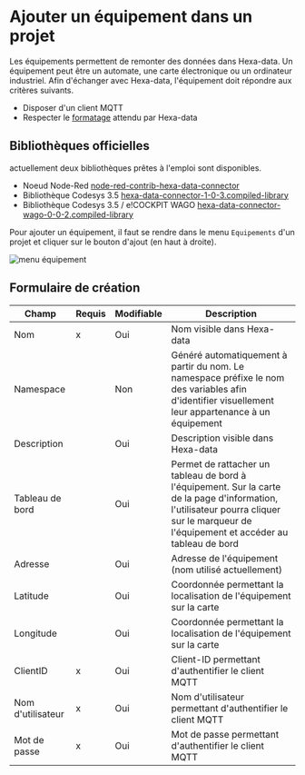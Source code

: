 # Ajouter un équipement dans un projet

Les équipements permettent de remonter des données dans Hexa-data. Un équipement peut être un automate, une carte électronique ou un ordinateur industriel. Afin d'échanger avec Hexa-data, l'équipement doit répondre aux critères suivants.

* Disposer d'un client MQTT
* Respecter le [formatage](./formatMqtt.md) attendu par Hexa-data

## Bibliothèques officielles

actuellement deux bibliothèques prêtes à l'emploi sont disponibles.

* Noeud Node-Red [node-red-contrib-hexa-data-connector](https://flows.nodered.org/node/@hexa-ai/node-red-contrib-hexa-data-connector)
* Bibliothèque Codesys 3.5 [hexa-data-connector-1-0-3.compiled-library](https://gitlab.com/julien.talbourdet/codesys-hexa-data-connector/-/package_files/53439903/download)
* Bibliothèque Codesys 3.5 / e!COCKPIT WAGO [hexa-data-connector-wago-0-0-2.compiled-library](https://gitlab.com/julien.talbourdet/codesys-hexa-data-connector-wago/-/package_files/58880871/download)



Pour ajouter un équipement, il faut se rendre dans le menu ```Equipements``` d'un projet et cliquer sur le bouton d'ajout (en haut à droite).

![menu équipement](./_medias/ajoutEquipement.gif)

## Formulaire de création

| Champ             | Requis | Modifiable | Description                                                                                                                                                                              |
|-------------------|--------|------------|------------------------------------------------------------------------------------------------------------------------------------------------------------------------------------------|
| Nom               | x      | Oui        | Nom visible dans Hexa-data                                                                                                                                                               |
| Namespace         |        | Non        | Généré automatiquement à partir du nom. Le namespace préfixe le nom des variables afin d'identifier visuellement leur appartenance à un équipement                                         |
| Description       |        | Oui        | Description visible dans Hexa-data                                                                                                                                                       |
| Tableau de bord   |        | Oui        | Permet de rattacher un tableau de bord à l'équipement. Sur la carte de la page d'information, l'utilisateur pourra cliquer sur le marqueur de l'équipement et accéder au tableau de bord |
| Adresse           |        | Oui        | Adresse de l'équipement (nom utilisé actuellement)                                                                                                                               |
| Latitude          |        | Oui        | Coordonnée permettant la localisation de l'équipement sur la carte                                                                                                                        |
| Longitude         |        | Oui        | Coordonnée permettant la localisation de l'équipement sur la carte                                                                                                                        |
| ClientID          | x      | Oui        | Client-ID permettant d'authentifier le client MQTT                                                                                                                                       |
| Nom d'utilisateur | x      | Oui        | Nom d'utilisateur permettant d'authentifier le client MQTT                                                                                                                               |
| Mot de passe      | x      | Oui        | Mot de passe permettant d'authentifier le client MQTT                                                                                                                                    |
